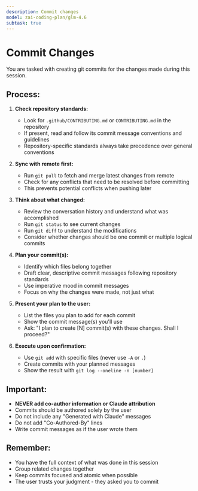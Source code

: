 ```yaml
---
description: Commit changes
model: zai-coding-plan/glm-4.6
subtask: true
---
```


# Commit Changes

You are tasked with creating git commits for the changes made during this session.

## Process:

1. **Check repository standards:**
   - Look for `.github/CONTRIBUTING.md` or `CONTRIBUTING.md` in the repository
   - If present, read and follow its commit message conventions and guidelines
   - Repository-specific standards always take precedence over general conventions

2. **Sync with remote first:**
   - Run `git pull` to fetch and merge latest changes from remote
   - Check for any conflicts that need to be resolved before committing
   - This prevents potential conflicts when pushing later

3. **Think about what changed:**
   - Review the conversation history and understand what was accomplished
   - Run `git status` to see current changes
   - Run `git diff` to understand the modifications
   - Consider whether changes should be one commit or multiple logical commits

4. **Plan your commit(s):**
   - Identify which files belong together
   - Draft clear, descriptive commit messages following repository standards
   - Use imperative mood in commit messages
   - Focus on why the changes were made, not just what

5. **Present your plan to the user:**
   - List the files you plan to add for each commit
   - Show the commit message(s) you'll use
   - Ask: "I plan to create [N] commit(s) with these changes. Shall I proceed?"

6. **Execute upon confirmation:**
   - Use `git add` with specific files (never use `-A` or `.`)
   - Create commits with your planned messages
   - Show the result with `git log --oneline -n [number]`

## Important:
- **NEVER add co-author information or Claude attribution**
- Commits should be authored solely by the user
- Do not include any "Generated with Claude" messages
- Do not add "Co-Authored-By" lines
- Write commit messages as if the user wrote them

## Remember:
- You have the full context of what was done in this session
- Group related changes together
- Keep commits focused and atomic when possible
- The user trusts your judgment - they asked you to commit